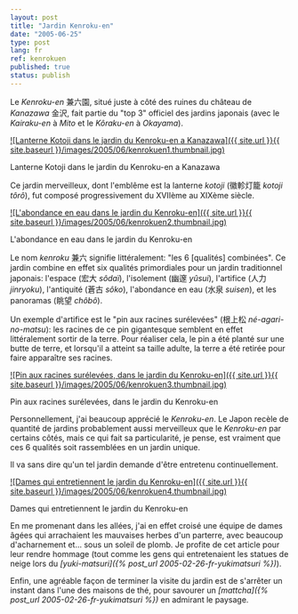```yaml
---
layout: post
title: "Jardin Kenroku-en"
date: "2005-06-25"
type: post
lang: fr
ref: kenrokuen
published: true
status: publish
---
```




Le _Kenroku-en_ 兼六園, situé juste à côté des ruines du château de _Kanazawa_ 金沢, fait partie du "top 3" officiel des jardins japonais (avec le _Kairaku-en_ à _Mito_ et le _Kôraku-en_ à _Okayama_).

 

[![Lanterne Kotoji dans le jardin du Kenroku-en a Kanazawa]({{ site.url }}{{ site.baseurl }}/images/2005/06/kenrokuen1.thumbnail.jpg)](http://www.japonophile.com/wp-content/uploads/2004-2006/kenrokuen1.jpg "Lanterne Kotoji dans le jardin du Kenroku-en a Kanazawa")

Lanterne Kotoji dans le jardin du Kenroku-en a Kanazawa

Ce jardin merveilleux, dont l'emblême est la lanterne _kotoji_ (徽軫灯籠 _kotoji tôrô_), fut composé progressivement du XVIIème au XIXème siècle.

[![L'abondance en eau dans le jardin du Kenroku-en]({{ site.url }}{{ site.baseurl }}/images/2005/06/kenrokuen2.thumbnail.jpg)](http://www.japonophile.com/wp-content/uploads/2004-2006/kenrokuen2.jpg "L'abondance en eau dans le jardin du Kenroku-en")

L'abondance en eau dans le jardin du Kenroku-en

Le nom _kenroku_ 兼六 signifie littéralement: "les 6 \[qualités\] combinées". Ce jardin combine en effet six qualités primordiales pour un jardin traditionnel japonais: l'espace (宏大 _sôdaï_), l'isolement (幽邃 _yûsui_), l'artifice (人力 _jinryoku_), l'antiquité (蒼古 _sôko_), l'abondance en eau (水泉 _suisen_), et les panoramas (眺望 _chôbô_).

Un exemple d'artifice est le "pin aux racines surélevées" (根上松 _né-agari-no-matsu_): les racines de ce pin gigantesque semblent en effet littéralement sortir de la terre. Pour réaliser cela, le pin a été planté sur une butte de terre, et lorsqu'il a atteint sa taille adulte, la terre a été retirée pour faire apparaître ses racines.

[![Pin aux racines surélevées, dans le jardin du Kenroku-en]({{ site.url }}{{ site.baseurl }}/images/2005/06/kenrokuen3.thumbnail.jpg)](http://www.japonophile.com/wp-content/uploads/2004-2006/kenrokuen3.jpg "Pin aux racines surélevées, dans le jardin du Kenroku-en")

Pin aux racines surélevées, dans le jardin du Kenroku-en

Personnellement, j'ai beaucoup apprécié le _Kenroku-en_. Le Japon recèle de quantité de jardins probablement aussi merveilleux que le _Kenroku-en_ par certains côtés, mais ce qui fait sa particularité, je pense, est vraiment que ces 6 qualités soit rassemblées en un jardin unique.

Il va sans dire qu'un tel jardin demande d'être entretenu continuellement.

[![Dames qui entretiennent le jardin du Kenroku-en]({{ site.url }}{{ site.baseurl }}/images/2005/06/kenrokuen4.thumbnail.jpg)](http://www.japonophile.com/wp-content/uploads/2004-2006/kenrokuen4.jpg "Dames qui entretiennent le jardin du Kenroku-en")

Dames qui entretiennent le jardin du Kenroku-en

En me promenant dans les allées, j'ai en effet croisé une équipe de dames âgées qui arrachaient les mauvaises herbes d'un parterre, avec beaucoup d'acharnement et... sous un soleil de plomb. Je profite de cet article pour leur rendre hommage (tout comme les gens qui entretenaient les statues de neige lors du _[yuki-matsuri]({% post_url 2005-02-26-fr-yukimatsuri %})_).

Enfin, une agréable façon de terminer la visite du jardin est de s'arrêter un instant dans l'une des maisons de thé, pour savourer un _[mattcha]({% post_url 2005-02-26-fr-yukimatsuri %})_ en admirant le paysage.



